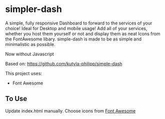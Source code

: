 # simpler-dash

A simple, fully responsive Dashboard to forward to the services of your choice! Ideal for Desktop and mobile usage!
Add all of your services, whether you host them yourself or not and display them as neat Icons from the FontAwesome libary.
simple-dash is made to be as simple and minimalistic as possible. 

Now without Javascript

Based on: https://github.com/kutyla-philipp/simple-dash

This project uses:
- Font Awesome

## To Use
Update index.html manually. Choose icons from [Font Awesome](http://fontawesome.io/icons/)

